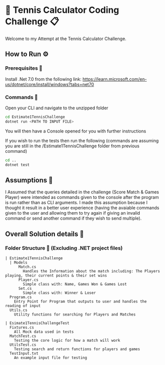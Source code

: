 # :tennis: Tennis Calculator Coding Challenge :clipboard:
Welcome to my Attempt at the Tennis Calculator Challenge.

## How to Run ⚙️
### Prerequisites :syringe:
Install .Net 7.0 from the following link: https://learn.microsoft.com/en-us/dotnet/core/install/windows?tabs=net70

### Commands :hammer:
Open your CLI and navigate to the unzipped folder

``` bash
cd Estimate1TennisChallenge
dotnet run <PATH TO INPUT FILE>
```
You will then have a Console opened for you with further instructions

If you wish to run the tests then run the following (commands are assuming you are still in the /Estimate1TennisChallenge folder from previous command)
``` bash
cd ..
dotnet test
```

## Assumptions :thought_balloon:
I Assumed that the queries detailed in the challenge (Score Match & Games Player) were intended as commands given to the console after the program is run rather than as CLI arguments. I made this assumption because I thought it result in a better user experience (having the avaiable commands given to the user and allowing them to try again if giving an invalid command or send another command if they wish to send multiple).

## Overall Solution details :mag_right: 
### Folder Structure :open_file_folder: (Excluding .NET project files)
```
| Estimate1TennisChallenge
  | Models
      Match.cs
        Handles the Information about the match including: The Players playing, their current points & their set wins
      Player.cs
        Simple class with: Name, Games Won & Games Lost
      Set.cs
        Simple class with: Winner & Loser
  Program.cs
    Entry Point for Program that outputs to user and handles the reading of input
  Utils.cs
    Utility functions for searching for Players and Matches
  
| Esimate1TennisChallengeTest
  Fixtures.cs
    All Mock data used in tests
  MatchTest.cs
    Testing the core logic for how a match will work
  UtilsTest.cs
    Testing search and return functions for players and games
  TestInput.txt
    An example input file for testing
```

